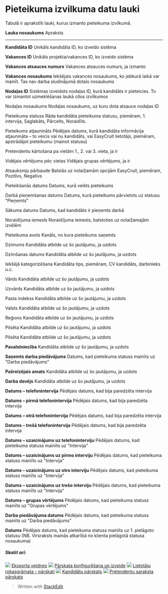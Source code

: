 # Pieteikuma izvilkuma datu lauki

Tabulā ir aprakstīti lauki, kurus izmanto pieteikuma izvilkumā.

**Lauka nosaukums**
Apraksts
***
**Kandidāta ID**
Unikāls kandidāta ID, ko izveido sistēma

**Vakances ID**
Unikāls projekta/vakances ID, ko izveido sistēma

**Vakances atsauces numurs**
Vakances atsauces numurs, ja izmanto

**Vakances nosaukums**
Iekšējais vakances nosaukums, ko jebkurā laikā var mainīt. Tas nav darba sludinājumā dotais nosaukums

**Nodaļas ID**
Sistēmas izveidots nodaļas ID, kurā kandidāts ir pieteicies. To var izmantot uzmeklēšanas laukā citos izvilkumos

Nodaļas nosaukums
Nodaļas nosaukums, uz kuru dota atsauce nodaļas ID

Pieteikuma statuss
Rāda kandidāta pieteikuma statusu, piemēram, 1. intervija, Saglabāts, Pārcelts, Noraidīts.

Pieteikums atjaunināts
Pēdējais datums, kurā kandidāta informācija atjaunināta – to veicis vai nu kandidāts, vai EasyCruit lietotājs, piemēram, apstrādājot pieteikumu (mainot statusu)

Pretendentu kārtošana pa vietām
1., 2. vai 3. vieta, ja ir

Vidējais vērtējums pēc vietas
Vidējais grupas vērtējums, ja ir

Atsauksmju pārbaude
Balstās uz nolaižamām opcijām EasyCruit, piemēram, Pozitīvs, Negatīvs

Pieteikšanās datums
Datums, kurā veikts pieteikums

Darbā pieņemšanas datums
Datums, kurā pieteikums pārvietots uz statusu "Pieņemts"

Sākuma datums
Datums, kad kandidāts ir pieņemts darbā

Noraidījuma iemesls
Noraidījuma iemesls, balstoties uz nolaižamajām izvēlēm

Pieteikuma avots
Kanāls, no kura pieteikums saņemts

Dzimums
Kandidāta atbilde uz šo jautājumu, ja uzdots

Dzimšanas datums
Kandidāta atbilde uz šo jautājumu, ja uzdots

Iekšējā kategorizēšana
Kandidāta tips, piemēram, CV kandidāts, darbinieks u.c.

Vārds
Kandidāta atbilde uz šo jautājumu, ja uzdots

Uzvārds
Kandidāta atbilde uz šo jautājumu, ja uzdots

Pasta indekss
Kandidāta atbilde uz šo jautājumu, ja uzdots

Valsts
Kandidāta atbilde uz šo jautājumu, ja uzdots

Reģions
Kandidāta atbilde uz šo jautājumu, ja uzdots

Pilsēta
Kandidāta atbilde uz šo jautājumu, ja uzdots

Pilsēta
Kandidāta atbilde uz šo jautājumu, ja uzdots

**Pavalstniecība**
Kandidāta atbilde uz šo jautājumu, ja uzdots

**Saņemts darba piedāvājums**
Datums, kad pieteikuma statuss mainīts uz "Darba piedāvājums"

**Pašreizējais amats**
Kandidāta atbilde uz šo jautājumu, ja uzdots

**Darba devējs**
Kandidāta atbilde uz šo jautājumu, ja uzdots

**Datums – telefonintervija**
Pēdējais datums, kad bija paredzēta intervija

**Datums – pirmā telefonintervija**
Pēdējais datums, kad bija paredzēta intervija

**Datums – otrā telefonintervija**
Pēdējais datums, kad bija paredzēta intervija

**Datums – trešā telefonintervija**
Pēdējais datums, kad bija paredzēta intervija

**Datums – uzaicinājums uz telefoninterviju**
Pēdējais datums, kad pieteikuma statuss mainīts uz "Intervija"

**Datums – uzaicinājums uz pirmo interviju**
Pēdējais datums, kad pieteikuma statuss mainīts uz "Intervija"

**Datums – uzaicinājums uz otro interviju**
Pēdējais datums, kad pieteikuma statuss mainīts uz "Intervija"

**Datums – uzaicinājums uz trešo interviju**
Pēdējais datums, kad pieteikuma statuss mainīts uz "Intervija"

**Datums – grupas vērtējums**
Pēdējais datums, kad pieteikuma statuss mainīts uz "Grupas vērtējums"

**Darba piedāvājuma datums**
Pēdējais datums, kad pieteikuma statuss mainīts uz "Darba piedāvājums"

**Datums**
Pēdējais datums, kad pieteikuma statuss mainīts uz 1. pielāgoto statusu (NB. Virsraksts mainās atkarībā no klienta pielāgotā statusa nosaukuma)

##### Skatīt arī:

![](../Resources/Images/icon-document-link.png)  [Eksporta veidnes](export_templates.htm)
![](../Resources/Images/icon-document-link.png)  [Pārskata konfigurēšana un izveide](configuring_and_running_a_report.htm)
![](../Resources/Images/icon-document-link.png)  [Lietotāju rokasgrāmata – pārskati](guide_for_users_reports.htm)
![](../Resources/Images/icon-document-link.png)  [Kandidātu pārskats](candidate_report.htm)
![](../Resources/Images/icon-document-link.png)  [Pretendentu saraksta pārskats](applicant_list_report.htm)


> Written with [StackEdit](https://stackedit.io/).
<!--stackedit_data:
eyJoaXN0b3J5IjpbMjk1ODk2MDEsLTIxMDE1NjU5ODNdfQ==
-->